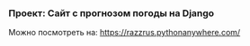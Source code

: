 ### Проект: Сайт с прогнозом погоды на Django

Можно посмотреть на: https://razzrus.pythonanywhere.com/
